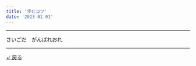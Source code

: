 ```yaml
---
title: '歩むコツ'
date: '2023-01-01'
---
```

***
さいごだ　がんばれおれ
***
[ ↲ 戻る ](https://01234567890.thebase.in/about)
